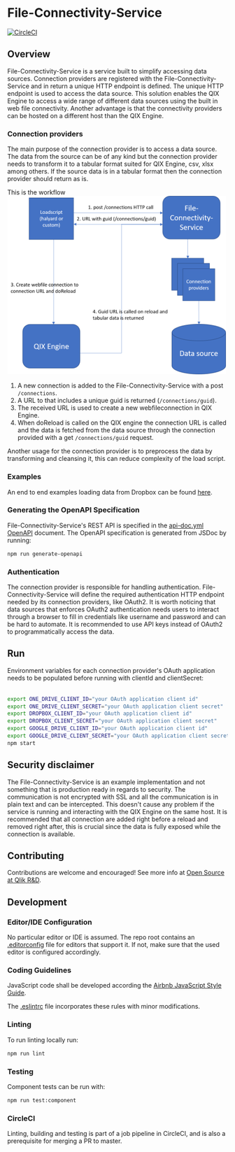 # File-Connectivity-Service

[![CircleCI](https://circleci.com/gh/qlik-ea/outhaul.svg?style=shield&circle-token=55d7bdfc4f3827e260a2e3480dbd64eab52417c0)](https://circleci.com/gh/qlik-ea/outhaul)

## Overview
File-Connectivity-Service is a service built to simplify accessing data sources. Connection providers are registered with the File-Connectivity-Service and in return a unique HTTP endpoint is defined. The unique HTTP endpoint is used to access the data source. This solution enables the QIX Engine to access a wide range of different data sources using the built in web file connectivity. Another advantage is that the connectivity providers can be hosted on a different host than the QIX Engine.

### Connection providers
The main purpose of the connection provider is to access a data source. The data from the source can be of any kind but the connection provider needs to transform it to a tabular format suited for QIX Engine, csv, xlsx among others. If the source data is in a tabular format then the connection provider should return as is.

This is the workflow
<img src="./docs/images/flow.png" width="500">

1. A new connection is added to the File-Connectivity-Service with a post `/connections`.
2. A URL to that includes a unique guid is returned (`/connections/guid`).
3. The received URL is used to create a new webfileconnection in QIX Engine.
4. When doReload is called on the QIX engine the connection URL is called and the data is fetched from the data source through the connection provided with a get `/connections/guid` request.

Another usage for the connection provider is to preprocess the data by transforming and cleansing it, this can reduce complexity of the load script.

### Examples
An end to end examples loading data from Dropbox can be found [here](./examples/README.md). 

### Generating the OpenAPI Specification

File-Connectivity-Service's REST API is specified in the [api-doc.yml](./docs/api-doc.yml) [OpenAPI](https://www.openapis.org/) document. The OpenAPI specification is generated from JSDoc by running:

```sh
npm run generate-openapi
```

### Authentication

The connection provider is responsible for handling authentication. File-Connectivity-Service will define the required authentication HTTP endpoint needed by its connection providers, like OAuth2. It is worth noticing that data sources that enforces OAuth2 authentication needs users to interact through a browser to fill in credentials like username and password and can be hard to automate. It is recommended to use API keys instead of OAuth2 to programmatically access the data.

## Run

Environment variables for each connection provider's OAuth application needs to be populated before running with clientId and clientSecret:

```sh

export ONE_DRIVE_CLIENT_ID="your OAuth application client id"
export ONE_DRIVE_CLIENT_SECRET="your OAuth application client secret"
export DROPBOX_CLIENT_ID="your OAuth application client id"
export DROPBOX_CLIENT_SECRET="your OAuth application client secret"
export GOOGLE_DRIVE_CLIENT_ID="your OAuth application client id"
export GOOGLE_DRIVE_CLIENT_SECRET="your OAuth application client secret"
npm start
```

## Security disclaimer
The File-Connectivity-Service is an example implementation and not something that is production ready in regards to security.
The communication is not encrypted with SSL and all the communication is in plain text and can be intercepted. This doesn't cause any problem if the service is running and interacting with the QIX Engine on the same host.
It is recommended that all connection are added right before a reload and removed right after, this is crucial since the data is fully exposed while the connection is available.

## Contributing

Contributions are welcome and encouraged! See more info at [Open Source at Qlik R&D](https://github.com/qlik-oss/open-source).

## Development

### Editor/IDE Configuration

No particular editor or IDE is assumed. The repo root contains an [.editorconfig](./.editorconfig) file for editors that support it. If not, make sure that the used editor is configured accordingly.

### Coding Guidelines

JavaScript code shall be developed according the [Airbnb JavaScript Style Guide](https://github.com/airbnb/javascript).

The [.eslintrc](./.eslintrc) file incorporates these rules with minor modifications.

### Linting

To run linting locally run:

```sh
npm run lint
```

### Testing

Component tests can be run with:

```sh
npm run test:component
```

### CircleCI

Linting, building and testing is part of a job pipeline in CircleCI, and is also a prerequisite for merging a PR to master.

